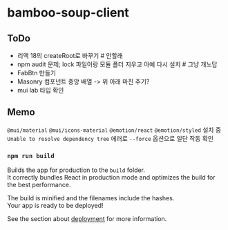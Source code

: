 # bamboo-soup-client

## ToDo

- 리액 18의 createRoot로 바꾸기 # 안할래
- npm audit 문제; lock 파일이랑 모듈 폴더 지우고 아예 다시 설치 # 그냥 개노답
- FabBtn 만들기
- Masonry 컴포넌트 중앙 배열 -> 위 아래 마진 주기?
- mui lab 타입 확인

## Memo

`@mui/material` `@mui/icons-material` `@emotion/react` `@emotion/styled` 설치 중 `Unable to resolve dependency tree` 에러로 `--force` 옵션으로 일단 작동 확인

### `npm run build`

Builds the app for production to the `build` folder.\
It correctly bundles React in production mode and optimizes the build for the best performance.

The build is minified and the filenames include the hashes.\
Your app is ready to be deployed!

See the section about [deployment](https://facebook.github.io/create-react-app/docs/deployment) for more information.
